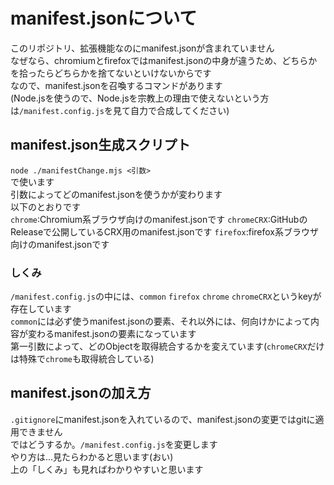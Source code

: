 # manifest.jsonについて

このリポジトリ、拡張機能なのにmanifest.jsonが含まれていません  
なぜなら、chromiumとfirefoxではmanifest.jsonの中身が違うため、どちらかを拾ったらどちらかを捨てないといけないからです  
なので、manifest.jsonを召喚するコマンドがあります  
(Node.jsを使うので、Node.jsを宗教上の理由で使えないという方は`/manifest.config.js`を見て自力で合成してください)

## manifest.json生成スクリプト

`node ./manifestChange.mjs <引数>`  
で使います  
引数によってどのmanifest.jsonを使うかが変わります  
以下のとおりです  
`chrome`:Chromium系ブラウザ向けのmanifest.jsonです
`chromeCRX`:GitHubのReleaseで公開しているCRX用のmanifest.jsonです
`firefox`:firefox系ブラウザ向けのmanifest.jsonです

### しくみ

`/manifest.config.js`の中には、`common` `firefox` `chrome` `chromeCRX`というkeyが存在しています  
`common`には必ず使うmanifest.jsonの要素、それ以外には、何向けかによって内容が変わるmanifest.jsonの要素になっています  
第一引数によって、どのObjectを取得統合するかを変えています(`chromeCRX`だけは特殊で`chrome`も取得統合している)

## manifest.jsonの加え方

`.gitignore`にmanifest.jsonを入れているので、manifest.jsonの変更ではgitに適用できません  
ではどうするか。`/manifest.config.js`を変更します  
やり方は...見たらわかると思います(おい)  
上の「しくみ」も見ればわかりやすいと思います
